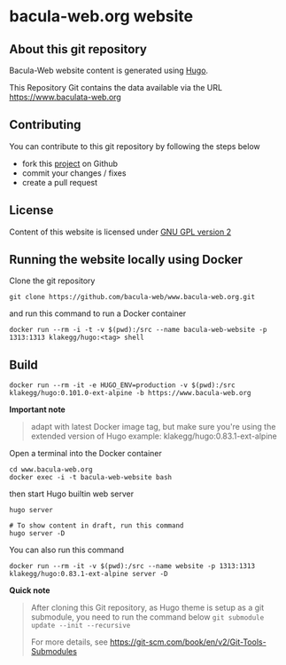 # bacula-web.org website

## About this git repository

Bacula-Web website content is generated using [Hugo](https://gohugo.io/).

This Repository Git contains the data available via the URL <https://www.baculata-web.org>

## Contributing

You can contribute to this git repository by following the steps below

- fork this [project](https://github.com/bacula-web/www.bacula-web.org) on Github
- commit your changes / fixes
- create a pull request

## License

Content of this website is licensed under [GNU GPL version 2](https://www.gnu.org/licenses/old-licenses/gpl-2.0.html)

## Running the website locally using Docker

Clone the git repository

```shell
git clone https://github.com/bacula-web/www.bacula-web.org.git
```

and run this command to run a Docker container

```shell
docker run --rm -i -t -v $(pwd):/src --name bacula-web-website -p 1313:1313 klakegg/hugo:<tag> shell
```

## Build

```shell
docker run --rm -it -e HUGO_ENV=production -v $(pwd):/src klakegg/hugo:0.101.0-ext-alpine -b https://www.bacula-web.org
```

**Important note**

> adapt <tag> with latest Docker image tag, but make sure you're using the extended version of Hugo
> example: klakegg/hugo:0.83.1-ext-alpine

Open a terminal into the Docker container

```shell
cd www.bacula-web.org
docker exec -i -t bacula-web-website bash
```

then start Hugo builtin web server
```shell
hugo server

# To show content in draft, run this command
hugo server -D
```

You can also run this command
```shell
docker run --rm -it -v $(pwd):/src --name website -p 1313:1313 klakegg/hugo:0.83.1-ext-alpine server -D
```

**Quick note**

> After cloning this Git repository, as Hugo theme is setup as a git submodule, you need to run the command below
> `git submodule update --init --recursive`
>
> For more details, see https://git-scm.com/book/en/v2/Git-Tools-Submodules
